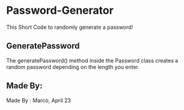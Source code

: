 # Password-Generator
This Short Code to randomly generate a password! 
## GeneratePassword
The generatePassword() method inside the Password class creates a random password depending on the length you enter.

## Made By:
Made By : Marco, April 23
